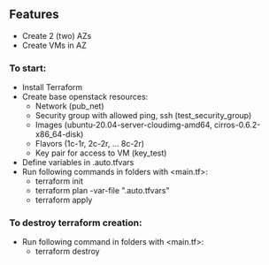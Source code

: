 ## Features
- Create 2 (two) AZs
- Create VMs in AZ
### To start:
- Install Terraform
- Create base openstack resources:
  - Network (pub_net)
  - Security group with allowed ping, ssh (test_security_group)
  - Images (ubuntu-20.04-server-cloudimg-amd64, cirros-0.6.2-x86_64-disk)
  - Flavors (1c-1r, 2c-2r, ... 8c-2r)
  - Key pair for access to VM (key_test)
- Define variables in <name>.auto.tfvars
- Run following commands in folders with <main.tf>:
  - terraform init
  - terraform plan -var-file "<name>.auto.tfvars"
  - terraform apply
### To destroy terraform creation:
- Run following command in folders with <main.tf>:
  - terraform destroy